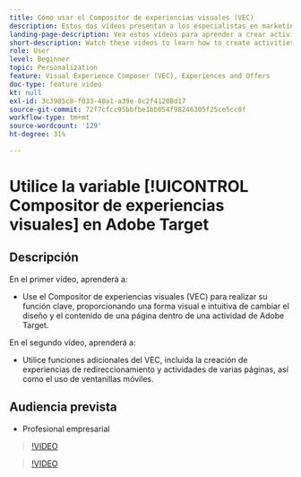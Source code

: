 ```yaml
---
title: Cómo usar el Compositor de experiencias visuales (VEC)
description: Estos dos vídeos presentan a los especialistas en marketing del Compositor de experiencias visuales (VEC) de Adobe Target. Vea estos vídeos para aprender a crear actividades con el VEC.
landing-page-description: Vea estos vídeos para aprender a crear actividades con el Visual Experience Composer (VEC).
short-description: Watch these videos to learn how to create activities using the Visual Experience Composer (VEC).
role: User
level: Beginner
topic: Personalization
feature: Visual Experience Composer (VEC), Experiences and Offers
doc-type: feature video
kt: null
exl-id: 3c3985c8-f033-40a1-a39e-8c2f41208d17
source-git-commit: 72f7cfcc95bbfbe1bb054f98246305f25ce5cc0f
workflow-type: tm+mt
source-wordcount: '129'
ht-degree: 31%

---
```


# Utilice la variable [!UICONTROL Compositor de experiencias visuales] en Adobe Target

## Descripción

En el primer vídeo, aprenderá a:

* Use el Compositor de experiencias visuales (VEC) para realizar su función clave, proporcionando una forma visual e intuitiva de cambiar el diseño y el contenido de una página dentro de una actividad de Adobe Target.

En el segundo vídeo, aprenderá a:

* Utilice funciones adicionales del VEC, incluida la creación de experiencias de redireccionamiento y actividades de varias páginas, así como el uso de ventanillas móviles.

## Audiencia prevista

* Profesional empresarial

>[!VIDEO](https://video.tv.adobe.com/v/17399/?quality=12)

>[!VIDEO](https://video.tv.adobe.com/v/17401/?quality=12)
